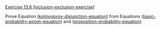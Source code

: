 [Exercise 13.6 \[inclusion-exclusion-exercise\]](ex_6/)

Prove
Equation ([kolmogorov-disjunction-equation](#/)) from
Equations ([basic-probability-axiom-equation](#/))
and ([proposition-probability-equation](#/)).
